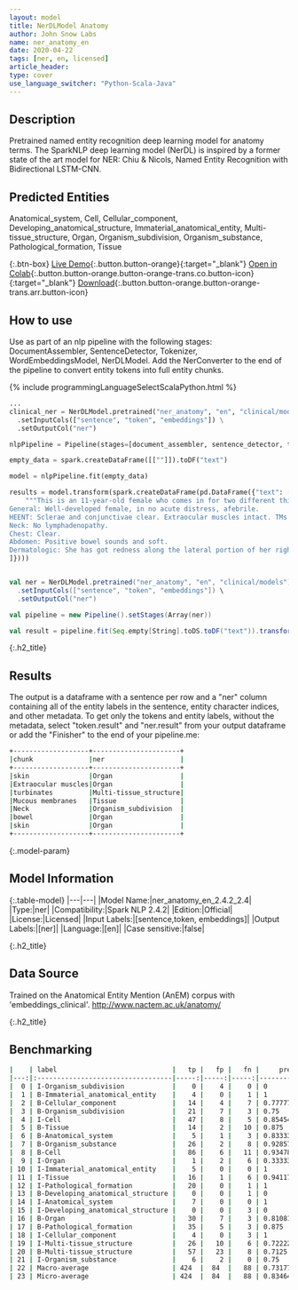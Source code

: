 ```yaml
---
layout: model
title: NerDLModel Anatomy
author: John Snow Labs
name: ner_anatomy_en
date: 2020-04-22
tags: [ner, en, licensed]
article_header:
type: cover
use_language_switcher: "Python-Scala-Java"
---
```

 
## Description

Pretrained named entity recognition deep learning model for anatomy terms. The SparkNLP deep learning model (NerDL) is inspired by a former state of the art model for NER: Chiu & Nicols, Named Entity Recognition with Bidirectional LSTM-CNN. 

## Predicted Entities 
Anatomical_system, Cell, Cellular_component, Developing_anatomical_structure, Immaterial_anatomical_entity, Multi-tissue_structure, Organ, Organism_subdivision, Organism_substance, Pathological_formation, Tissue

{:.btn-box}
[Live Demo](https://demo.johnsnowlabs.com/healthcare/NER_ANATOMY/){:.button.button-orange}{:target="_blank"}
[Open in Colab](https://github.com/JohnSnowLabs/spark-nlp-workshop/blob/master/tutorials/Certification_Trainings/Healthcare/1.Clinical_Named_Entity_Recognition_Model.ipynb){:.button.button-orange.button-orange-trans.co.button-icon}{:target="_blank"}
[Download](https://s3.amazonaws.com/auxdata.johnsnowlabs.com/clinical/models/ner_anatomy_en_2.4.2_2.4_1587513307751.zip){:.button.button-orange.button-orange-trans.arr.button-icon}


## How to use

Use as part of an nlp pipeline with the following stages: DocumentAssembler, SentenceDetector, Tokenizer, WordEmbeddingsModel, NerDLModel. Add the NerConverter to the end of the pipeline to convert entity tokens into full entity chunks.

<div class="tabs-box" markdown="1">

{% include programmingLanguageSelectScalaPython.html %}

```python
...
clinical_ner = NerDLModel.pretrained("ner_anatomy", "en", "clinical/models") \
  .setInputCols(["sentence", "token", "embeddings"]) \
  .setOutputCol("ner")

nlpPipeline = Pipeline(stages=[document_assembler, sentence_detector, tokenizer, word_embeddings, clinical_ner, ner_converter])

empty_data = spark.createDataFrame([[""]]).toDF("text")

model = nlpPipeline.fit(empty_data)

results = model.transform(spark.createDataFrame(pd.DataFrame({"text": [
    """This is an 11-year-old female who comes in for two different things. 1. She was seen by the allergist. No allergies present, so she stopped her Allegra, but she is still real congested and does a lot of snorting. They do not notice a lot of snoring at night though, but she seems to be always like that. 2. On her right great toe, she has got some redness and erythema. Her skin is kind of peeling a little bit, but it has been like that for about a week and a half now.
General: Well-developed female, in no acute distress, afebrile.
HEENT: Sclerae and conjunctivae clear. Extraocular muscles intact. TMs clear. Nares patent. A little bit of swelling of the turbinates on the left. Oropharynx is essentially clear. Mucous membranes are moist.
Neck: No lymphadenopathy.
Chest: Clear.
Abdomen: Positive bowel sounds and soft.
Dermatologic: She has got redness along the lateral portion of her right great toe, but no bleeding or oozing. Some dryness of her skin. Her toenails themselves are very short and even on her left foot and her left great toe the toenails are very short."""
]})))

```

```scala

val ner = NerDLModel.pretrained("ner_anatomy", "en", "clinical/models") \
  .setInputCols(["sentence", "token", "embeddings"]) \
  .setOutputCol("ner")

val pipeline = new Pipeline().setStages(Array(ner))

val result = pipeline.fit(Seq.empty[String].toDS.toDF("text")).transform(data)


```

</div>

{:.h2_title}
## Results
The output is a dataframe with a sentence per row and a "ner" column containing all of the entity labels in the sentence, entity character indices, and other metadata. To get only the tokens and entity labels, without the metadata, select "token.result" and "ner.result" from your output dataframe or add the "Finisher" to the end of your pipeline.me:

```bash
+-------------------+----------------------+
|chunk              |ner                   |
+-------------------+----------------------+
|skin               |Organ                 |
|Extraocular muscles|Organ                 |
|turbinates         |Multi-tissue_structure|
|Mucous membranes   |Tissue                |
|Neck               |Organism_subdivision  |
|bowel              |Organ                 |
|skin               |Organ                 |
+-------------------+----------------------+
```

{:.model-param}
## Model Information

{:.table-model}
|---|---|
|Model Name:|ner_anatomy_en_2.4.2_2.4|
|Type:|ner|
|Compatibility:|Spark NLP 2.4.2|
|Edition:|Official|
|License:|Licensed|
|Input Labels:|[sentence,token, embeddings]|
|Output Labels:|[ner]|
|Language:|[en]|
|Case sensitive:|false|

{:.h2_title}
## Data Source
Trained on the Anatomical Entity Mention (AnEM) corpus with 'embeddings_clinical'.
http://www.nactem.ac.uk/anatomy/

{:.h2_title}
## Benchmarking
```bash
|    | label                             |   tp |   fp |   fn |     prec |      rec |       f1 |
|---:|:----------------------------------|-----:|-----:|-----:|---------:|---------:|---------:|
|  0 | I-Organism_subdivision            |    0 |    4 |    0 | 0        | 0        | 0        |
|  1 | B-Immaterial_anatomical_entity    |    4 |    0 |    1 | 1        | 0.8      | 0.888889 |
|  2 | B-Cellular_component              |   14 |    4 |    7 | 0.777778 | 0.666667 | 0.717949 |
|  3 | B-Organism_subdivision            |   21 |    7 |    3 | 0.75     | 0.875    | 0.807692 |
|  4 | I-Cell                            |   47 |    8 |    5 | 0.854545 | 0.903846 | 0.878505 |
|  5 | B-Tissue                          |   14 |    2 |   10 | 0.875    | 0.583333 | 0.7      |
|  6 | B-Anatomical_system               |    5 |    1 |    3 | 0.833333 | 0.625    | 0.714286 |
|  7 | B-Organism_substance              |   26 |    2 |    8 | 0.928571 | 0.764706 | 0.83871  |
|  8 | B-Cell                            |   86 |    6 |   11 | 0.934783 | 0.886598 | 0.910053 |
|  9 | I-Organ                           |    1 |    2 |    6 | 0.333333 | 0.142857 | 0.2      |
| 10 | I-Immaterial_anatomical_entity    |    5 |    0 |    0 | 1        | 1        | 1        |
| 11 | I-Tissue                          |   16 |    1 |    6 | 0.941176 | 0.727273 | 0.820513 |
| 12 | I-Pathological_formation          |   20 |    0 |    1 | 1        | 0.952381 | 0.97561  |
| 13 | B-Developing_anatomical_structure |    0 |    0 |    1 | 0        | 0        | 0        |
| 14 | I-Anatomical_system               |    7 |    0 |    0 | 1        | 1        | 1        |
| 15 | I-Developing_anatomical_structure |    0 |    0 |    3 | 0        | 0        | 0        |
| 16 | B-Organ                           |   30 |    7 |    3 | 0.810811 | 0.909091 | 0.857143 |
| 17 | B-Pathological_formation          |   35 |    5 |    3 | 0.875    | 0.921053 | 0.897436 |
| 18 | I-Cellular_component              |    4 |    0 |    3 | 1        | 0.571429 | 0.727273 |
| 19 | I-Multi-tissue_structure          |   26 |   10 |    6 | 0.722222 | 0.8125   | 0.764706 |
| 20 | B-Multi-tissue_structure          |   57 |   23 |    8 | 0.7125   | 0.876923 | 0.786207 |
| 21 | I-Organism_substance              |    6 |    2 |    0 | 0.75     | 1        | 0.857143 |
| 22 | Macro-average                     | 424  |  84  |   88 | 0.731775 | 0.682666 | 0.706368 |
| 23 | Micro-average                     | 424  |  84  |   88 | 0.834646 | 0.828125 | 0.831372 |
```